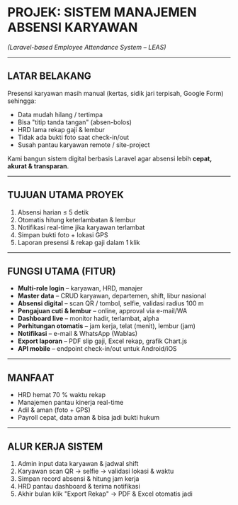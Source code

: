# PROJEK: SISTEM MANAJEMEN ABSENSI KARYAWAN  
*(Laravel-based Employee Attendance System – LEAS)*

---

## LATAR BELAKANG  
Presensi karyawan masih manual (kertas, sidik jari terpisah, Google Form) sehingga:  
- Data mudah hilang / tertimpa  
- Bisa "titip tanda tangan" (absen-bolos)  
- HRD lama rekap gaji & lembur  
- Tidak ada bukti foto saat check-in/out  
- Susah pantau karyawan remote / site-project  

Kami bangun sistem digital berbasis Laravel agar absensi lebih **cepat, akurat & transparan**.

---

## TUJUAN UTAMA PROYEK  
1. Absensi harian ≤ 5 detik  
2. Otomatis hitung keterlambatan & lembur  
3. Notifikasi real-time jika karyawan terlambat  
4. Simpan bukti foto + lokasi GPS  
5. Laporan presensi & rekap gaji dalam 1 klik  

---

## FUNGSI UTAMA (FITUR)  
- **Multi-role login** – karyawan, HRD, manajer  
- **Master data** – CRUD karyawan, departemen, shift, libur nasional  
- **Absensi digital** – scan QR / tombol, selfie, validasi radius 100 m  
- **Pengajuan cuti & lembur** – online, approval via e-mail/WA  
- **Dashboard live** – monitor hadir, terlambat, alpha  
- **Perhitungan otomatis** – jam kerja, telat (menit), lembur (jam)  
- **Notifikasi** – e-mail & WhatsApp (Wablas)  
- **Export laporan** – PDF slip gaji, Excel rekap, grafik Chart.js  
- **API mobile** – endpoint check-in/out untuk Android/iOS  

---

## MANFAAT  
- HRD hemat 70 % waktu rekap  
- Manajemen pantau kinerja real-time  
- Adil & aman (foto + GPS)  
- Payroll cepat, data aman & bisa jadi bukti hukum  

---

## ALUR KERJA SISTEM  
1. Admin input data karyawan & jadwal shift  
2. Karyawan scan QR → selfie → validasi lokasi & waktu  
3. Simpan record absensi & hitung jam kerja  
4. HRD pantau dashboard & terima notifikasi  
5. Akhir bulan klik "Export Rekap" → PDF & Excel otomatis jadi
